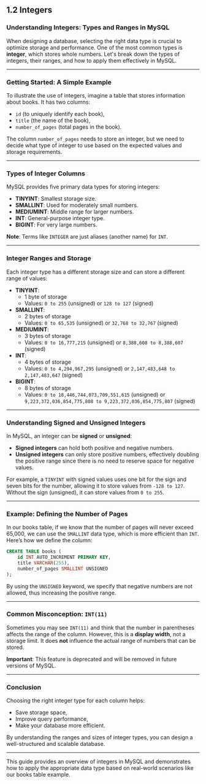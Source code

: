 ## **1.2 Integers**

### Understanding Integers: Types and Ranges in MySQL

When designing a database, selecting the right data type is crucial to optimize storage and performance. One of the most common types is **integer**, which stores whole numbers. Let's break down the types of integers, their ranges, and how to apply them effectively in MySQL.

---

### Getting Started: A Simple Example

To illustrate the use of integers, imagine a table that stores information about books. It has two columns:

- `id` (to uniquely identify each book),
- `title` (the name of the book),
- `number_of_pages` (total pages in the book).

The column `number_of_pages` needs to store an integer, but we need to decide what type of integer to use based on the expected values and storage requirements.

---

### Types of Integer Columns

MySQL provides five primary data types for storing integers:

- **TINYINT**: Smallest storage size.
- **SMALLINT**: Used for moderately small numbers.
- **MEDIUMINT**: Middle range for larger numbers.
- **INT**: General-purpose integer type.
- **BIGINT**: For very large numbers.

**Note**: Terms like `INTEGER` are just aliases (another name) for `INT`.

---

### Integer Ranges and Storage

Each integer type has a different storage size and can store a different range of values:

- **TINYINT**:
    - 1 byte of storage
    - Values: `0 to 255` (unsigned) or `128 to 127` (signed)
- **SMALLINT**:
    - 2 bytes of storage
    - Values: `0 to 65,535` (unsigned) or `32,768 to 32,767` (signed)
- **MEDIUMINT**:
    - 3 bytes of storage
    - Values: `0 to 16,777,215` (unsigned) or `8,388,608 to 8,388,607` (signed)
- **INT**:
    - 4 bytes of storage
    - Values: `0 to 4,294,967,295` (unsigned) or `2,147,483,648 to 2,147,483,647` (signed)
- **BIGINT**:
    - 8 bytes of storage
    - Values: `0 to 18,446,744,073,709,551,615` (unsigned) or `9,223,372,036,854,775,808 to 9,223,372,036,854,775,807` (signed)

---

### Understanding Signed and Unsigned Integers

In MySQL, an integer can be **signed** or **unsigned**:

- **Signed integers** can hold both positive and negative numbers.
- **Unsigned integers** can only store positive numbers, effectively doubling the positive range since there is no need to reserve space for negative values.

For example, a `TINYINT` with signed values uses one bit for the sign and seven bits for the number, allowing it to store values from `-128 to 127`. Without the sign (unsigned), it can store values from `0 to 255`.

---

### Example: Defining the Number of Pages

In our books table, if we know that the number of pages will never exceed 65,000, we can use the `SMALLINT` data type, which is more efficient than `INT`. Here’s how we define the column:

```sql
CREATE TABLE books (
    id INT AUTO_INCREMENT PRIMARY KEY,
    title VARCHAR(255),
    number_of_pages SMALLINT UNSIGNED
);
```

By using the `UNSIGNED` keyword, we specify that negative numbers are not allowed, thus increasing the positive range.

---

### Common Misconception: `INT(11)`

Sometimes you may see `INT(11)` and think that the number in parentheses affects the range of the column. However, this is a **display width**, not a storage limit. It does **not** influence the actual range of numbers that can be stored.

**Important**: This feature is deprecated and will be removed in future versions of MySQL.

---

### Conclusion

Choosing the right integer type for each column helps:

- Save storage space,
- Improve query performance,
- Make your database more efficient.

By understanding the ranges and sizes of integer types, you can design a well-structured and scalable database.

---

This guide provides an overview of integers in MySQL and demonstrates how to apply the appropriate data type based on real-world scenarios like our books table example.